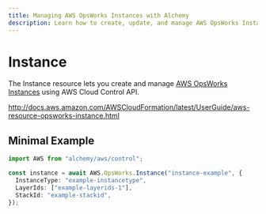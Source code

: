 ```yaml
---
title: Managing AWS OpsWorks Instances with Alchemy
description: Learn how to create, update, and manage AWS OpsWorks Instances using Alchemy Cloud Control.
---
```


# Instance

The Instance resource lets you create and manage [AWS OpsWorks Instances](https://docs.aws.amazon.com/opsworks/latest/userguide/) using AWS Cloud Control API.

http://docs.aws.amazon.com/AWSCloudFormation/latest/UserGuide/aws-resource-opsworks-instance.html

## Minimal Example

```ts
import AWS from "alchemy/aws/control";

const instance = await AWS.OpsWorks.Instance("instance-example", {
  InstanceType: "example-instancetype",
  LayerIds: ["example-layerids-1"],
  StackId: "example-stackid",
});
```

